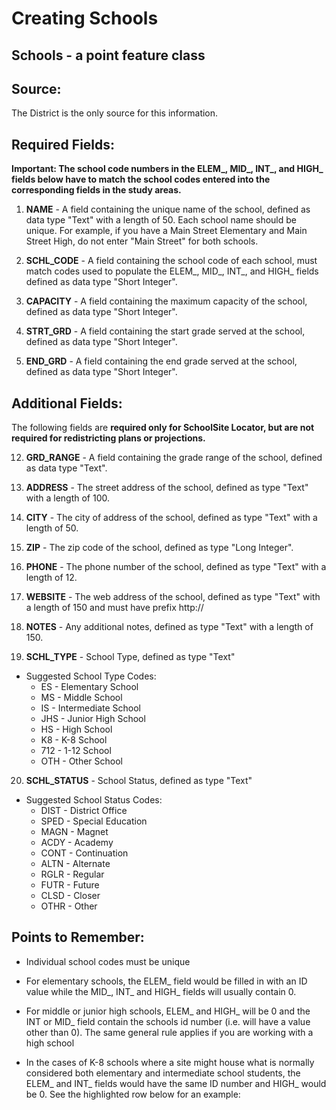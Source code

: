 # Creating Schools

## Schools - a point feature class
## Source:
The District is the only source for this information.

## Required Fields:
**Important: The school code numbers in the ELEM_, MID_, INT_, and HIGH_ fields below have to match the school codes entered into the corresponding fields in the study areas.**

 

1. **NAME** - A field containing the unique name of the school, defined as data type "Text" with a length of 50. Each school name should be unique. For example, if you have a Main Street Elementary and Main Street High, do not enter "Main Street" for both schools.

2. **SCHL_CODE** - A field containing the school code of each school, must match codes used to populate the ELEM_, MID_, INT_, and HIGH_ fields defined as data type "Short Integer".

3. **CAPACITY** - A field containing the maximum capacity of the school, defined as data type "Short Integer".

4. **STRT_GRD** - A field containing the start grade served at the school, defined as data type "Short Integer".

5. **END_GRD** - A field containing the end grade served at the school, defined as data type "Short Integer".

## Additional Fields:
The following fields are **required only for SchoolSite Locator, but are not required for redistricting plans or projections.**

 

12. **GRD_RANGE** - A field containing the grade range of the school, defined as data type "Text".

13. **ADDRESS** - The street address of the school, defined as type "Text" with a length of 100.

14. **CITY** - The city of address of the school, defined as type "Text" with a length of 50.

15. **ZIP** - The zip code of the school, defined as type "Long Integer".

16. **PHONE** - The phone number of the school, defined as type "Text" with a length of 12.

17. **WEBSITE** - The web address of the school, defined as type "Text" with a length of 150 and must have prefix http://

18. **NOTES** - Any additional notes, defined as type "Text" with a length of 150.

19. **SCHL_TYPE** - School Type, defined as type "Text"
* Suggested School Type Codes:
  * ES - Elementary School
  * MS - Middle School
  * IS - Intermediate School
  * JHS - Junior High School
  * HS - High School
  * K8 - K-8 School
  * 712 - 1-12 School
  * OTH - Other School

20. **SCHL_STATUS** - School Status, defined as type "Text"
* Suggested School Status Codes:
  * DIST - District Office
  * SPED - Special Education
  * MAGN - Magnet
  * ACDY - Academy
  * CONT - Continuation
  * ALTN - Alternate
  * RGLR - Regular
  * FUTR - Future
  * CLSD - Closer
  * OTHR - Other

## Points to Remember:
* Individual school codes must be unique

* For elementary schools, the ELEM_ field would be filled in with an ID value while the MID_, INT_ and HIGH_ fields will usually contain 0.

* For middle or junior high schools, ELEM_ and HIGH_ will be 0 and the INT or MID_ field contain the schools id number (i.e. will have a value other than 0).  The same general rule applies if you are working with a high school

* In the cases of K-8 schools where a site might house what is normally considered both elementary and intermediate school students, the ELEM_ and INT_ fields would have the same ID number and HIGH_ would be 0. See the highlighted row below for an example:

